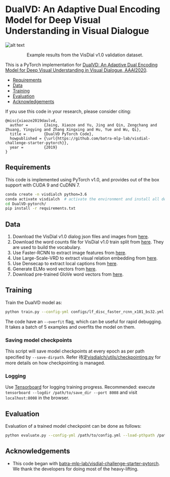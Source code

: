 DualVD: An Adaptive Dual Encoding Model for Deep Visual Understanding in Visual Dialogue
====================================


![alt text](image/result_visual.png)
<p align="center">Example results from the VisDial v1.0 validation dataset.</p>



This is a PyTorch implementation for [DualVD: An Adaptive Dual Encoding Model for Deep Visual Understanding in Visual Dialogue, AAAI2020](https://arxiv.org/abs/1804.10660).


  * [Requirements](#Requirements)
  * [Data](#Data)
  * [Training](#training)
  * [Evaluation](#evaluation)
  * [Acknowledgements](#acknowledgements)

If you use this code in your research, please consider citing:

```text
@misc{xiaoze2019daulvd,
  author =       {Jaing, Xiaoze and Yu, Jing and Qin, Zengchang and Zhuang, Yingying and Zhang Xingxing and Hu, Yue and Wu, Qi},
  title =        {DualVD PyTorch Code},
  howpublished = {\url{https://github.com/batra-mlp-lab/visdial-challenge-starter-pytorch}},
  year =         {2019}
}
```


Requirements
----------------------
This code is implemented using PyTorch v1.0, and provides out of the box support with CUDA 9 and CuDNN 7. 

```sh
conda create -n visdialch python=3.6
conda activate visdialch  # activate the environment and install all dependencies
cd DualVD-pytorch/
pip install -r requirements.txt
```




Data
----------------------

1. Download the VisDial v1.0 dialog json files and images from [here][1].
2. Download the word counts file for VisDial v1.0 train split from [here][2]. 
They are used to build the vocabulary.
3. Use Faster-RCNN to extract image features from [here][3].
4. Use Large-Scale-VRD to extract visual relation embedding from [here][4].
5. Use Densecap to extract local captions from [here][5].
6. Generate ELMo word vectors from [here][6].
7. Download pre-trained GloVe word vectors from [here][7].


Training
--------


Train the DualVD model as:

```sh
python train.py --config-yml configs/lf_disc_faster_rcnn_x101_bs32.yml --gpu-ids 0 1 # provide more ids for multi-GPU execution other args...
```

The code have an `--overfit` flag, which can be useful for rapid debugging. It takes a batch of 5 examples and overfits the model on them.

### Saving model checkpoints

This script will save model checkpoints at every epoch as per path specified by `--save-dirpath`. Refer 待定[visdialch/utils/checkpointing.py][8] for more details on how checkpointing is managed.

### Logging

Use [Tensorboard][9] for logging training progress. Recommended: execute `tensorboard --logdir /path/to/save_dir --port 8008` and visit `localhost:8008` in the browser.


Evaluation
----------

Evaluation of a trained model checkpoint can be done as follows:

```sh
python evaluate.py --config-yml /path/to/config.yml --load-pthpath /path/to/checkpoint.pth --split val --gpu-ids 0
```







Acknowledgements
----------------

* This code began with [batra-mlp-lab/visdial-challenge-starter-pytorch][10]. We thank the developers for doing most of the heavy-lifting.


[1]: https://visualdialog.org/data
[2]: https://s3.amazonaws.com/visual-dialog/data/v1.0/2019/visdial_1.0_word_counts_train.json
[3]: https://github.com/peteanderson80/bottom-up-attention
[4]: https://github.com/jz462/Large-Scale-VRD.pytorch
[5]: https://github.com/jcjohnson/densecap
[6]: https://allennlp.org/elmo
[7]: https://github.com/stanfordnlp/GloVe
[8]: https://github.com/stanfordnlp/GloVe
[9]: https://www.github.com/lanpa/tensorboardX
[10]: https://github.com/batra-mlp-lab/visdial-challenge-starter-pytorch

